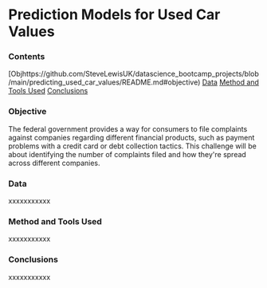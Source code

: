 # Prediction Models for Used Car Values

### Contents
[Objhttps://github.com/SteveLewisUK/datascience_bootcamp_projects/blob/main/predicting_used_car_values/README.md#objective)
[Data](https://github.com/SteveLewisUK/datascience_bootcamp_projects/blob/main/predicting_used_car_values/README.md#heading-level-4)
[Method and Tools Used](https://github.com/SteveLewisUK/datascience_bootcamp_projects/blob/main/predicting_used_car_values/README.md#heading-level-4)
[Conclusions](https://github.com/SteveLewisUK/datascience_bootcamp_projects/blob/main/predicting_used_car_values/README.md#heading-level-4)


### Objective
The federal government provides a way for consumers to file complaints against companies regarding different financial products, such as payment problems with a credit card or debt collection tactics. This challenge will be about identifying the number of complaints filed and how they're spread across different companies.

### Data
xxxxxxxxxxx

### Method and Tools Used
xxxxxxxxxxx

### Conclusions
xxxxxxxxxxx
